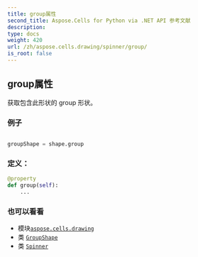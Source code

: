 ```yaml
---
title: group属性
second_title: Aspose.Cells for Python via .NET API 参考文献
description:
type: docs
weight: 420
url: /zh/aspose.cells.drawing/spinner/group/
is_root: false
---
```

## group属性

获取包含此形状的 group 形状。

### 例子

```python

groupShape = shape.group

```
### 定义：
```python
@property
def group(self):
    ...
```

### 也可以看看
* 模块[`aspose.cells.drawing`](../../)
* 类 [`GroupShape`](/cells/python-net/zh/aspose.cells.drawing/groupshape)
* 类 [`Spinner`](/cells/python-net/zh/aspose.cells.drawing/spinner)
